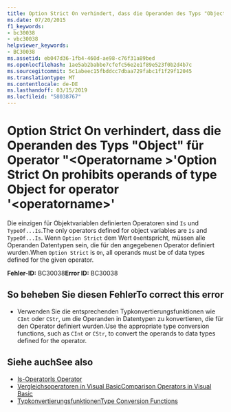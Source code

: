 ```yaml
---
title: Option Strict On verhindert, dass die Operanden des Typs "Object" für Operator "<operatorname>"
ms.date: 07/20/2015
f1_keywords:
- bc30038
- vbc30038
helpviewer_keywords:
- BC30038
ms.assetid: eb047d36-1fb4-460d-ae98-c76f31a89bed
ms.openlocfilehash: 1ae5ab2babbe7cfefc56e2e1f89e523f0b2d4b7c
ms.sourcegitcommit: 5c1abeec15fbddcc7dbaa729fabc1f1f29f12045
ms.translationtype: MT
ms.contentlocale: de-DE
ms.lasthandoff: 03/15/2019
ms.locfileid: "58038767"
---
```

# <a name="option-strict-on-prohibits-operands-of-type-object-for-operator-operatorname"></a><span data-ttu-id="03c2c-102">Option Strict On verhindert, dass die Operanden des Typs "Object" für Operator "\<Operatorname >'</span><span class="sxs-lookup"><span data-stu-id="03c2c-102">Option Strict On prohibits operands of type Object for operator '\<operatorname>'</span></span>
<span data-ttu-id="03c2c-103">Die einzigen für Objektvariablen definierten Operatoren sind `Is` und `TypeOf...Is`.</span><span class="sxs-lookup"><span data-stu-id="03c2c-103">The only operators defined for object variables are `Is` and `TypeOf...Is`.</span></span> <span data-ttu-id="03c2c-104">Wenn `Option Strict` dem Wert `On`entspricht, müssen alle Operanden Datentypen sein, die für den angegebenen Operator definiert wurden.</span><span class="sxs-lookup"><span data-stu-id="03c2c-104">When `Option Strict` is `On`, all operands must be of data types defined for the given operator.</span></span>  
  
 <span data-ttu-id="03c2c-105">**Fehler-ID:** BC30038</span><span class="sxs-lookup"><span data-stu-id="03c2c-105">**Error ID:** BC30038</span></span>  
  
## <a name="to-correct-this-error"></a><span data-ttu-id="03c2c-106">So beheben Sie diesen Fehler</span><span class="sxs-lookup"><span data-stu-id="03c2c-106">To correct this error</span></span>  
  
-   <span data-ttu-id="03c2c-107">Verwenden Sie die entsprechenden Typkonvertierungsfunktionen wie `CInt` oder `CStr`, um die Operanden in Datentypen zu konvertieren, die für den Operator definiert wurden.</span><span class="sxs-lookup"><span data-stu-id="03c2c-107">Use the appropriate type conversion functions, such as `CInt` or `CStr`, to convert the operands to data types defined for the operator.</span></span>  
  
## <a name="see-also"></a><span data-ttu-id="03c2c-108">Siehe auch</span><span class="sxs-lookup"><span data-stu-id="03c2c-108">See also</span></span>

- [<span data-ttu-id="03c2c-109">Is-Operator</span><span class="sxs-lookup"><span data-stu-id="03c2c-109">Is Operator</span></span>](../../visual-basic/language-reference/operators/is-operator.md)
- [<span data-ttu-id="03c2c-110">Vergleichsoperatoren in Visual Basic</span><span class="sxs-lookup"><span data-stu-id="03c2c-110">Comparison Operators in Visual Basic</span></span>](../../visual-basic/programming-guide/language-features/operators-and-expressions/comparison-operators.md)
- [<span data-ttu-id="03c2c-111">Typkonvertierungsfunktionen</span><span class="sxs-lookup"><span data-stu-id="03c2c-111">Type Conversion Functions</span></span>](../../visual-basic/language-reference/functions/type-conversion-functions.md)
